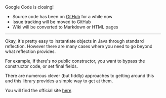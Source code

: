 Google Code is closing!
  * Source code has been on [GitHub](https://github.com/easymock/objenesis) for a while now
  * Issue tracking will be moved to GitHub
  * Wiki will be converted to Markdown or HTML pages

---

Okay, it's pretty easy to instantiate objects in Java through standard reflection. However there are many cases where you need to go beyond what reflection provides.

For example, if there's no public constructor, you want to bypass the constructor code, or set final fields.

There are numerous clever (but fiddly) approaches to getting around this and this library provides a simple way to get at them.

You will find the official site [here](http://objenesis.org).




